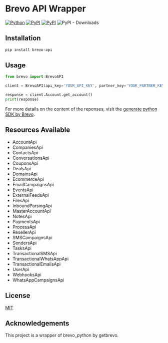 # Brevo API Wrapper

[![Python](https://img.shields.io/pypi/pyversions/brevo-api.svg)](https://badge.fury.io/py/brevo-api)
[![PyPI](https://badge.fury.io/py/brevo-api.svg)](https://badge.fury.io/py/brevo-api)
[![PyPI](https://github.com/ChemicalLuck/brevo-api/actions/workflows/python-publish.yml/badge.svg)](https://github.com/ChemicalLuck/brevo-api/actions/workflows/python-publish.yml)
![PyPI - Downloads](https://img.shields.io/pypi/dm/brevo-api)

## Installation

```bash
pip install brevo-api
```

## Usage

```python
from brevo import BrevoAPI

client = BrevoAPI(api_key='YOUR_API_KEY', partner_key='YOUR_PARTNER_KEY')

response = client.Account.get_account()
print(response)
```

For more details on the content of the reponses, visit the [generate python SDK by Brevo](https://github.com/getbrevo/brevo-python).

## Resources Available

- AccountApi
- CompaniesApi
- ContactsApi
- ConversationsApi
- CouponsApi
- DealsApi
- DomainsApi
- EcommerceApi
- EmailCampaignsApi
- EventsApi
- ExternalFeedsApi
- FilesApi
- InboundParsingApi
- MasterAccountApi
- NotesApi
- PaymentsApi
- ProcessApi
- ResellerApi
- SMSCampaignsApi
- SendersApi
- TasksApi
- TransactionalSMSApi
- TransactionalWhatsAppApi
- TransactionalEmailsApi
- UserApi
- WebhooksApi
- WhatsAppCampaignsApi

## License

[MIT](LICENSE)

## Acknowledgements

This project is a wrapper of brevo_python by getbrevo.
